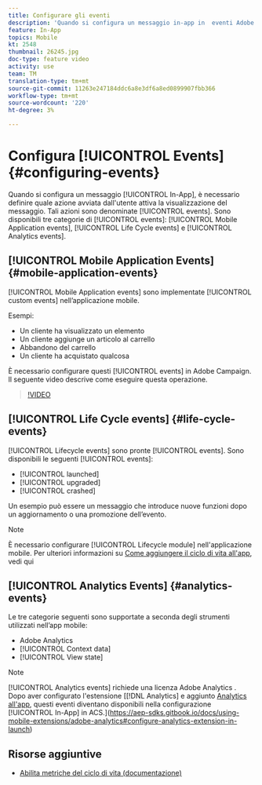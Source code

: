 ```yaml
---
title: Configurare gli eventi
description: 'Quando si configura un messaggio in-app in  eventi Adobe Campaign Standard (ACS), è possibile definire quale azione avviata dall''utente attiverà il messaggio da visualizzare. '
feature: In-App
topics: Mobile
kt: 2548
thumbnail: 26245.jpg
doc-type: feature video
activity: use
team: TM
translation-type: tm+mt
source-git-commit: 11263e247184ddc6a8e3df6a8ed0899907fbb366
workflow-type: tm+mt
source-wordcount: '220'
ht-degree: 3%

---
```



# Configura [!UICONTROL Events] {#configuring-events}

Quando si configura un messaggio [!UICONTROL In-App], è necessario definire quale azione avviata dall&#39;utente attiva la visualizzazione del messaggio. Tali azioni sono denominate [!UICONTROL events]. Sono disponibili tre categorie di [!UICONTROL events]: [!UICONTROL Mobile Application events], [!UICONTROL Life Cycle events] e [!UICONTROL Analytics events].

## [!UICONTROL Mobile Application Events] {#mobile-application-events}

[!UICONTROL Mobile Application events] sono implementate  [!UICONTROL custom events] nell’applicazione mobile.

Esempi:

* Un cliente ha visualizzato un elemento
* Un cliente aggiunge un articolo al carrello
* Abbandono del carrello
* Un cliente ha acquistato qualcosa

È necessario configurare questi [!UICONTROL events] in  Adobe Campaign. Il seguente video descrive come eseguire questa operazione.

>[!VIDEO](https://video.tv.adobe.com/v/26245?quality=12)

## [!UICONTROL Life Cycle events]  {#life-cycle-events}

[!UICONTROL Lifecycle events] sono pronte  [!UICONTROL events]. Sono disponibili le seguenti [!UICONTROL events]:

* [!UICONTROL launched]
* [!UICONTROL upgraded]
* [!UICONTROL crashed]

Un esempio può essere un messaggio che introduce nuove funzioni dopo un aggiornamento o una promozione dell’evento.

>[!NOTE]
>
>È necessario configurare [!UICONTROL Lifecycle module] nell&#39;applicazione mobile. Per ulteriori informazioni su [Come aggiungere il ciclo di vita all&#39;app](https://aep-sdks.gitbook.io/docs/using-mobile-extensions/mobile-core/lifecycle), vedi qui

## [!UICONTROL Analytics Events] {#analytics-events}

Le tre categorie seguenti sono supportate a seconda degli strumenti utilizzati nell’app mobile:

* Adobe Analytics
* [!UICONTROL Context data]
* [!UICONTROL View state]

>[!NOTE]
>
>[!UICONTROL Analytics events] richiede una licenza Adobe Analytics . Dopo aver configurato l&#39;estensione [[!DNL Analytics] e aggiunto [Analytics all&#39;app](https://aep-sdks.gitbook.io/docs/using-mobile-extensions/adobe-analytics#add-analytics-to-your-app), questi eventi diventano disponibili nella configurazione [!UICONTROL In-App] in ACS.](https://aep-sdks.gitbook.io/docs/using-mobile-extensions/adobe-analytics#configure-analytics-extension-in-launch)

## Risorse aggiuntive

* [Abilita metriche del ciclo di vita (documentazione)](https://aep-sdks.gitbook.io/docs/getting-started/initialize-the-sdk#enable-lifecycle-metrics)

